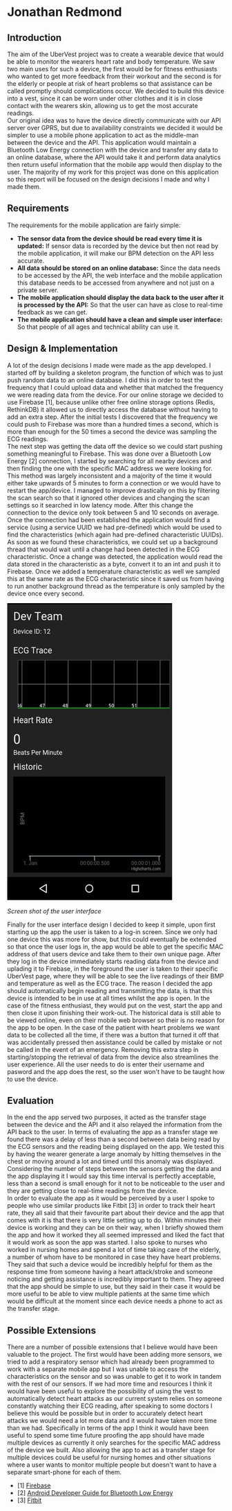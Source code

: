 Jonathan Redmond
================

Introduction
------------

The aim of the UberVest project was to create a wearable device that would be able to monitor the wearers heart rate and body temperature. We saw two main uses for such a device, the first would be for fitness enthusiasts who wanted to get more feedback from their workout and the second is for the elderly or people at risk of heart problems so that assistance can be called promptly should complications occur. We decided to build this device into a vest, since it can be worn under other clothes and it is in close contact with the wearers skin, allowing us to get the most accurate readings.  
Our original idea was to have the device directly communicate with our API server over GPRS, but due to availability constraints we decided it would be simpler to use a mobile phone application to act as the middle-man between the device and the API. This application would maintain a Bluetooth Low Energy connection with the device and transfer any data to an online database, where the API would take it and perform data analytics then return useful information that the mobile app would then display to the user. The majority of my work for this project was done on this application so this report will be focused on the design decisions I made and why I made them.

Requirements
------------

The requirements for the mobile application are fairly simple:  
* **The sensor data from the device should be read every time it is updated:** If sensor data is recorded by the device but then not read by the mobile application, it will make our BPM detection on the API less accurate.
* **All data should be stored on an online database:** Since the data needs to be accessed by the API, the web interface and the mobile application this database needs to be accessed from anywhere and not just on a private server.
* **The mobile application should display the data back to the user after it is processed by the API:** So that the user can have as close to real-time feedback as we can get.
* **The mobile application should have a clean and simple user interface:** So that people of all ages and technical ability can use it.

Design & Implementation
-----------------------

A lot of the design decisions I made were made as the app developed. I started off by building a skeleton program, the function of which was to just push random data to an online database. I did this in order to test the frequency that I could upload data and whether that matched the frequency we were reading data from the device. For our online storage we decided to use Firebase [1], because unlike other free online storage options (Redis, RethinkDB) it allowed us to directly access the database without having to add an extra step. After the initial tests I discovered that the frequency we could push to Firebase was more than a hundred times a second, which is more than enough for the 50 times a second the device was sampling the ECG readings.  
The next step was getting the data off the device so we could start pushing something meaningful to Firebase. This was done over a Bluetooth Low Energy [2] connection, I started by searching for all nearby devices and then finding the one with the specific MAC address we were looking for. This method was largely inconsistent and a majority of the time it would either take upwards of 5 minutes to form a connection or we would have to restart the app/device. I managed to improve drastically on this by filtering the scan search so that it ignored other devices and changing the scan settings so it searched in low latency mode. After this change the connection to the device only took between 5 and 10 seconds on average. Once the connection had been established the application would find a service (using a service UUID we had pre-defined) which would be used to find the characteristics (which again had pre-defined characteristic UUIDs). As soon as we found these characteristics, we could set up a background thread that would wait until a change had been detected in the ECG characteristic. Once a change was detected, the application would read the data stored in the characteristic as a byte, convert it to an int and push it to Firebase. Once we added a temperature characteristic as well we sampled this at the same rate as the ECG characteristic since it saved us from having to run another background thread as the temperature is only sampled by the device once every second.  

![app_view](./pictures/app_view.jpg)

*Screen shot of the user interface*

Finally for the user interface design I decided to keep it simple, upon first starting up the app the user is taken to a log-in screen. Since we only had one device this was more for show, but this could eventually be extended so that once the user logs in, the app would be able to get the specific MAC address of that users device and take them to their own unique page. After they log in the device immediately starts reading data from the device and uplading it to Firebase, in the foreground the user is taken to their specific UberVest page, where they will be able to see the live readings of their BMP and temperature as well as the ECG trace. The reason I decided the app should automatically begin reading and transmitting the data, is that this device is intended to be in use at all times whilst the app is open. In the case of the fitness enthusiast, they would put on the vest, start the app and then close it upon finishing their work-out. The historical data is still able to be viewed online, even on their mobile web browser so their is no reason for the app to be open. In the case of the patient with heart problems we want data to be collected all the time, if there was a button that turned it off that was accidentally pressed then assistance could be called by mistake or not be called in the event of an emergency. Removing this extra step in starting/stopping the retrieval of data from the device also streamlines the user experience. All the user needs to do is enter their username and pasword and the app does the rest, so the user won't have to be taught how to use the device.

Evaluation
----------

In the end the app served two purposes, it acted as the transfer stage between the device and the API and it also relayed the information from the API back to the user. In terms of evaluating the app as a transfer stage we found there was a delay of less than a second between data being read by the ECG sensors and the reading being displayed on the app. We tested this by having the wearer generate a large anomaly by hitting themselves in the chest or moving around a lot and timed until this anomaly was displayed. Considering the number of steps between the sensors getting the data and the app displaying it I would say this time interval is perfectly acceptable, less than a second is small enough for it not to be noticeable to the user and they are getting close to real-time readings from the device.   
In order to evaluate the app as it would be perceived by a user I spoke to people who use similar products like Fitbit [3] in order to track their heart rate, they all said that their favourite part about their device and the app that comes with it is that there is very little setting up to do. Within minutes their device is working and they can be on their way, when I briefly showed them the app and how it worked they all seemed impressed and liked the fact that it would work as soon the app was started. I also spoke to nurses who worked in nursing homes and spend a lot of time taking care of the elderly, a number of whom have to be monitored in case they have heart problems. They said that such a device would be incredibly helpful for them as the response time from someone having a heart attack/stroke and someone noticing and getting assistance is incredibly important to them. They agreed that the app should be simple to use, but they said in their case it would be more useful to be able to view multiple patients at the same time which would be difficult at the moment since each device needs a phone to act as the transfer stage.

Possible Extensions
-------------------

There are a number of possible extensions that I believe would have been valuable to the project. The first would have been adding more sensors, we tried to add a respiratory sensor which had already been programmed to work with a separate mobile app but I was unable to access the characteristics on the sensor and so was unable to get it to work in tandem with the rest of our sensors. If we had more time and resources I think it would have been useful to explore the possibility of using the vest to automatically detect heart attacks as our current system relies on someone constantly watching their ECG reading, after speaking to some doctors I believe this would be possible but in order to accurately detect heart attacks we would need a lot more data and it would have taken more time than we had. Specifically in terms of the app I think it would have been useful to spend some time future proofing the app should have made multiple devices as currently it only searches for the specific MAC address of the device we built. Also allowing the app to act as a transfer stage for multiple devices could be useful for nursing homes and other situations where a user wants to monitor multiple people but doesn't want to have a separate smart-phone for each of them.




* [1] [Firebase](http://www.firebase.com)
* [2] [Android Developer Guide for Bluetooth Low Energy](http://developer.android.com/guide/topics/connectivity/bluetooth-le.html)
* [3] [Fitbit](http://www.fitbit.com)
